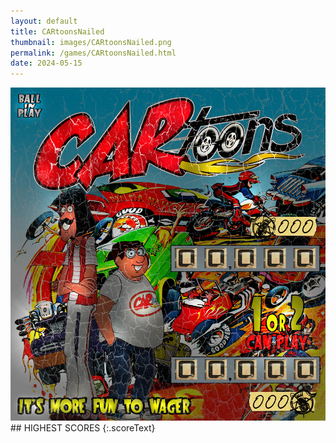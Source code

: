 ```yaml
---
layout: default
title: CARtoonsNailed
thumbnail: images/CARtoonsNailed.png
permalink: /games/CARtoonsNailed.html
date: 2024-05-15
---
```


<img src="../images/CARtoonsNailed.png" class="gameThumbnail img-fluid mx-auto align-middle">
## HIGHEST SCORES
{:.scoreText}

